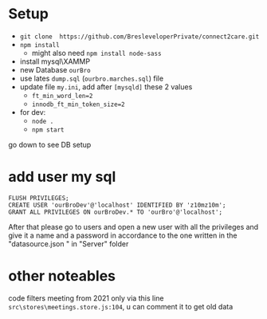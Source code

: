 # Setup
* `git clone  https://github.com/BresleveloperPrivate/connect2care.git`
* `npm install`
    * might also need `npm install node-sass`
* install mysql\XAMMP
* new Database `ourBro`
* use lates `dump.sql` (`ourbro.marches.sql`) file
* update file `my.ini`, add after `[mysqld]` these 2 values
    * `ft_min_word_len=2`
    * `innodb_ft_min_token_size=2`
* for dev:
    * `node .`
    * `npm start`

go down to see DB setup


# add user my sql

```
FLUSH PRIVILEGES;
CREATE USER 'ourBroDev'@'localhost' IDENTIFIED BY 'z10mz10m';
GRANT ALL PRIVILEGES ON ourBroDev.* TO 'ourBro'@'localhost';
```


After that please go to users and open a new user with all the privileges and give it a name and a password in accordance to the one written in the "datasource.json " in "Server" folder



# other noteables
code filters meeting from 2021 only via this line
`src\stores\meetings.store.js:104`, u can comment it to get old data
